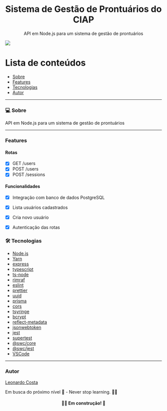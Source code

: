 <h1 align="center">Sistema de Gestão de Prontuários do CIAP</h1>
<p align="center">API em Node.js para um sistema de gestão de prontuários</p>
<img src="https://img.shields.io/badge/NODEJS-WORK-green">

# Lista de conteúdos

<!--ts-->

- [Sobre](#sobre)
- [Features](#features)
- [Tecnologias](#tecnologias)
- [Autor](#autores)
<!--te-->

---

### 💻 Sobre

API em Node.js para um sistema de gestão de prontuários

---

### Features
#### Rotas
- [x] GET /users
- [x] POST /users
- [x] POST /sessions

#### Funcionalidades
- [x] Integração com banco de dados PostgreSQL
- [x] Lista usuários cadastrados
- [x] Cria novo usuário
- [x] Autenticação das rotas


### 🛠 Tecnologias

- [Node.js](https://nodejs.org/en/)
- [Yarn](https://yarnpkg.com/)
- [express](https://www.npmjs.com/package/express)
- [typescript](https://www.typescriptlang.org/)
- [ts-node](https://www.npmjs.com/package/ts-node)
- [rimraf](https://www.npmjs.com/package/rimraf)
- [eslint](https://eslint.org/)
- [prettier](https://prettier.io/)
- [uuid](https://www.npmjs.com/package/uuid)
- [prisma](https://www.prisma.io/)
- [cors](https://www.npmjs.com/package/cors)
- [tsyringe](https://www.npmjs.com/package/tsyringe)
- [bcrypt](https://www.npmjs.com/package/bcrypt)
- [reflect-metadata](https://www.npmjs.com/package/reflect-metadata)
- [jsonwebtoken](https://www.npmjs.com/package/jsonwebtoken)
- [jest](https://www.npmjs.com/package/jest)
- [supertest](https://www.npmjs.com/package/supertest)
- [@swc/core](https://www.npmjs.com/package/@swc/core)
- [@swc/jest](https://swc.rs/docs/usage/jest)
- [VSCode](https://code.visualstudio.com/)
---


### Autor

[Leonardo Costa](https://www.linkedin.com/in/leonardo-da-silva-costa/)

Em busca do próximo nível 🚀 - Never stop learning. 🧑‍🎓

<h4 align="center"> 
	🧑‍🔧 Em construção! 🚧
</h4>
